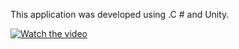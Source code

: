 This application was developed using .C # and Unity.

[![Watch the video](https://i.imgur.com/vKb2F1B.png)](https://youtu.be/vt5fpE0bzSY)
